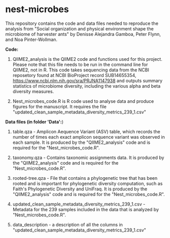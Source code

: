 # nest-microbes
This repository contains the code and data files needed to reproduce the analysis from "Social organization and physical environment shape the microbiome of harvester ants" by Denisse Alejandra Gamboa, Peter Flynn, and Noa Pinter-Wollman.

**Code:**
1. QIIME2_analysis is the QIIME2 code and functions used for this project. Please note that this file needs to be run in the command line for QIIME2, not in R.
This code takes sequencing data from the NCBI reposetory found at NCBI BioProject record SUB14655354, https://www.ncbi.nlm.nih.gov/sra/PRJNA1147938 and outputs summary statistics of microbiome diversity, including the various alpha and beta diversity measures.

2. Nest_microbes_code.R is R code used to analyse data and produce figures for the manuscript. It requires the file "updated_clean_sample_metadata_diversity_metrics_239_1.csv"

**Data files (in folder 'Data':**)
1. table.qza - Amplicon Aequence Variant (ASV) table, which records the number of times each exact amplicon sequence variant was observed in each sample. It is produced by the "QIIME2_analysis" code and is required for the "Nest_microbes_code.R".
   
2. taxonomy.qza - Contains taxonomic assignments data. It is produced by the "QIIME2_analysis" code and is required for the "Nest_microbes_code.R".
   
3. rooted-tree.qza - File that contains a phylogenetic tree that has been rooted and is important for phylogenetic diversity computation, such as Faith's Phylogenetic Diversity and UniFraq. It is produced by the "QIIME2_analysis" code and is required for the "Nest_microbes_code.R".

4. updated_clean_sample_metadata_diversity_metrics_239_1.csv - Metadata for the 239 samples included in the data that is analyzed by "Nest_microbes_code.R".

5. data_description - a description of all the columns in "updated_clean_sample_metadata_diversity_metrics_239_1.csv"
